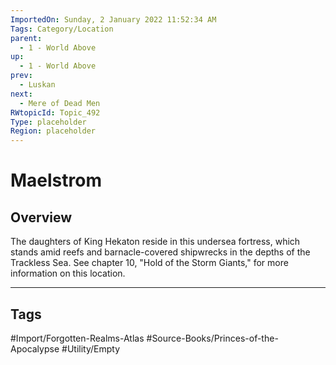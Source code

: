 ```yaml
---
ImportedOn: Sunday, 2 January 2022 11:52:34 AM
Tags: Category/Location
parent:
  - 1 - World Above
up:
  - 1 - World Above
prev:
  - Luskan
next:
  - Mere of Dead Men
RWtopicId: Topic_492
Type: placeholder
Region: placeholder
---
```

# Maelstrom
## Overview
The daughters of King Hekaton reside in this undersea fortress, which stands amid reefs and barnacle-covered shipwrecks in the depths of the Trackless Sea. See chapter 10, "Hold of the Storm Giants," for more information on this location.


---
## Tags
#Import/Forgotten-Realms-Atlas #Source-Books/Princes-of-the-Apocalypse #Utility/Empty

